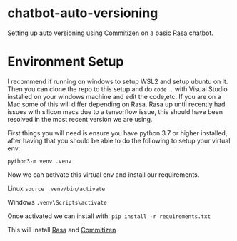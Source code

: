 # chatbot-auto-versioning
Setting up auto versioning using [Commitizen](https://commitizen-tools.github.io/commitizen/) on a basic [Rasa](https://www.rasa.com) chatbot.

# Environment Setup
I recommend if running on windows to setup WSL2 and setup ubuntu on it.  Then you can clone the repo to this setup and do `code .` with Visual Studio installed on your windows machine and edit the code,etc.  If you are on a Mac some of this will differ depending on Rasa.  Rasa up until recently had issues with silicon macs due to a tensorflow issue, this should have been resolved in the most recent version we are using.

First things you will need is ensure you have python 3.7 or higher installed, after having that you should be able to do the following to setup your virtual env:

`python3-m venv .venv`

Now we can activate this virtual env and install our requirements.

Linux
`source .venv/bin/activate`

Windows
`.venv\Scripts\activate`

Once activated we can install with:
`pip install -r requirements.txt`

This will install [Rasa](https://www.rasa.com) and [Commitizen](https://commitizen-tools.github.io/commitizen/)
